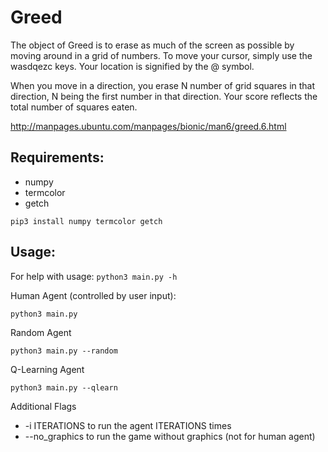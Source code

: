 # Greed

The object of Greed is to erase as much of the screen as possible by moving around in a
grid of numbers. To move your cursor, simply use the wasdqezc keys. Your location is 
signified by the @ symbol.

When you move in a direction, you erase N number of grid squares in that direction, N
being the first number in that direction. Your score reflects the total number of squares
eaten.

http://manpages.ubuntu.com/manpages/bionic/man6/greed.6.html

## Requirements:
- numpy
- termcolor
- getch

```
pip3 install numpy termcolor getch
```

## Usage:
For help with usage:
```python3 main.py -h```

Human Agent (controlled by user input):
```
python3 main.py
```
Random Agent
```
python3 main.py --random
```
Q-Learning Agent
```
python3 main.py --qlearn
```

Additional Flags
- -i ITERATIONS to run the agent ITERATIONS times
- --no_graphics to run the game without graphics (not for human agent)
